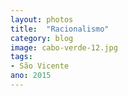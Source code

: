 ```yaml
---
layout: photos
title:  "Racionalismo"
category: blog
image: cabo-verde-12.jpg
tags:
- São Vicente
ano: 2015
---
```




